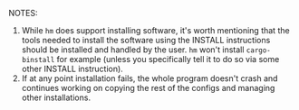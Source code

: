 NOTES:

1. While `hm` does support installing software, it's worth mentioning that the
   tools needed to install the software using the INSTALL instructions should
   be installed and handled by the user. `hm` won't install `cargo-binstall` for
   example (unless you specifically tell it to do so via some other INSTALL instruction).
2. If at any point installation fails, the whole program doesn't crash and continues working
   on copying the rest of the configs and managing other installations.
